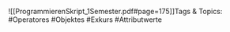 
![[ProgrammierenSkript_1Semester.pdf#page=175]]Tags & Topics:
   #Operatores
   #Objektes
   #Exkurs
   #Attributwerte